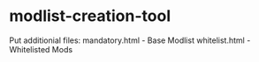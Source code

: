 # modlist-creation-tool

Put additionial files:
mandatory.html - Base Modlist
whitelist.html - Whitelisted Mods
